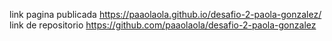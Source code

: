 link pagina publicada
https://paaolaola.github.io/desafio-2-paola-gonzalez/
link de repositorio
https://github.com/paaolaola/desafio-2-paola-gonzalez
